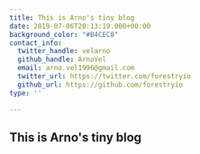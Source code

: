 ```yaml
---
title: This is Arno's tiny blog
date: 2019-07-06T20:13:19.000+00:00
background_color: "#B4CEC8"
contact_info:
  twitter_handle: velarno
  github_handle: ArnoVel
  email: arno.vel1996@gmail.com
  twitter_url: https://twitter.com/forestryio
  github_url: https://github.com/forestryio
type: ''

---
```

## This is Arno's tiny blog